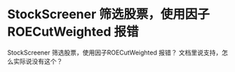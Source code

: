 # StockScreener 筛选股票，使用因子ROECutWeighted 报错

StockScreener 筛选股票，使用因子ROECutWeighted 报错？ 文档里说支持，怎么实际说没有这个？